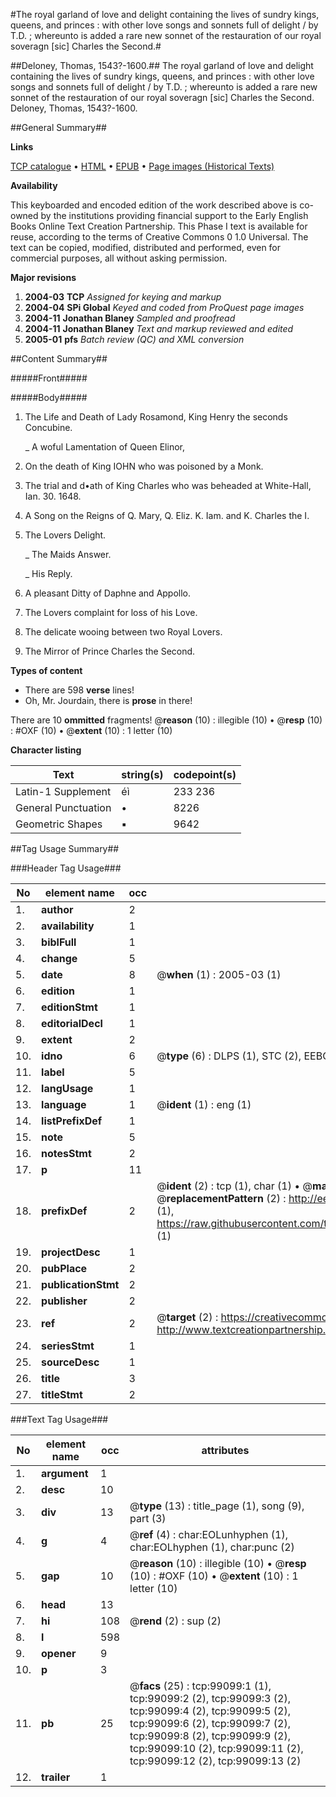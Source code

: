 #The royal garland of love and delight containing the lives of sundry kings, queens, and princes : with other love songs and sonnets full of delight / by T.D. ; whereunto is added a rare new sonnet of the restauration of our royal soveragn [sic] Charles the Second.#

##Deloney, Thomas, 1543?-1600.##
The royal garland of love and delight containing the lives of sundry kings, queens, and princes : with other love songs and sonnets full of delight / by T.D. ; whereunto is added a rare new sonnet of the restauration of our royal soveragn [sic] Charles the Second.
Deloney, Thomas, 1543?-1600.

##General Summary##

**Links**

[TCP catalogue](http://www.ota.ox.ac.uk/tcp/)  • 
[HTML](http://tei.it.ox.ac.uk/tcp/Texts-HTML/free/A37/A37524.html)  • 
[EPUB](http://tei.it.ox.ac.uk/tcp/Texts-EPUB/free/A37/A37524.epub) • 
[Page images (Historical Texts)](https://data.historicaltexts.jisc.ac.uk/view?pubId=eebo-13336138e&pageId=eebo-13336138e-99099-1)

**Availability**

This keyboarded and encoded edition of the
	       work described above is co-owned by the institutions
	       providing financial support to the Early English Books
	       Online Text Creation Partnership. This Phase I text is
	       available for reuse, according to the terms of Creative
	       Commons 0 1.0 Universal. The text can be copied,
	       modified, distributed and performed, even for
	       commercial purposes, all without asking permission.

**Major revisions**

1. __2004-03__ __TCP__ *Assigned for keying and markup*
1. __2004-04__ __SPi Global__ *Keyed and coded from ProQuest page images*
1. __2004-11__ __Jonathan Blaney__ *Sampled and proofread*
1. __2004-11__ __Jonathan Blaney__ *Text and markup reviewed and edited*
1. __2005-01__ __pfs__ *Batch review (QC) and XML conversion*

##Content Summary##

#####Front#####

#####Body#####

1. The Life and Death of Lady Rosamond, King Henry the seconds Concubine.

    _ A woful Lamentation of Queen Elinor,

1. On the death of King IOHN who was poisoned by a Monk. 

1. The trial and d•ath of King Charles who was beheaded at White-Hall, Ian. 30. 1648.

1. A Song on the Reigns of Q. Mary, Q. Eliz. K. Iam. and K. Charles the I.

1. The Lovers Delight.

    _ The Maids Answer.

    _ His Reply.

1. A pleasant Ditty of Daphne and Appollo.

1. The Lovers complaint for loss of his Love.

1. The delicate wooing between two Royal Lovers.

1. The Mirror of Prince Charles the Second.

**Types of content**

  * There are 598 **verse** lines!
  * Oh, Mr. Jourdain, there is **prose** in there!

There are 10 **ommitted** fragments! 
 @__reason__ (10) : illegible (10)  •  @__resp__ (10) : #OXF (10)  •  @__extent__ (10) : 1 letter (10)

**Character listing**


|Text|string(s)|codepoint(s)|
|---|---|---|
|Latin-1 Supplement|éì|233 236|
|General Punctuation|•|8226|
|Geometric Shapes|▪|9642|

##Tag Usage Summary##

###Header Tag Usage###

|No|element name|occ|attributes|
|---|---|---|---|
|1.|__author__|2||
|2.|__availability__|1||
|3.|__biblFull__|1||
|4.|__change__|5||
|5.|__date__|8| @__when__ (1) : 2005-03 (1)|
|6.|__edition__|1||
|7.|__editionStmt__|1||
|8.|__editorialDecl__|1||
|9.|__extent__|2||
|10.|__idno__|6| @__type__ (6) : DLPS (1), STC (2), EEBO-CITATION (1), OCLC (1), VID (1)|
|11.|__label__|5||
|12.|__langUsage__|1||
|13.|__language__|1| @__ident__ (1) : eng (1)|
|14.|__listPrefixDef__|1||
|15.|__note__|5||
|16.|__notesStmt__|2||
|17.|__p__|11||
|18.|__prefixDef__|2| @__ident__ (2) : tcp (1), char (1)  •  @__matchPattern__ (2) : ([0-9\-]+):([0-9IVX]+) (1), (.+) (1)  •  @__replacementPattern__ (2) : http://eebo.chadwyck.com/downloadtiff?vid=$1&page=$2 (1), https://raw.githubusercontent.com/textcreationpartnership/Texts/master/tcpchars.xml#$1 (1)|
|19.|__projectDesc__|1||
|20.|__pubPlace__|2||
|21.|__publicationStmt__|2||
|22.|__publisher__|2||
|23.|__ref__|2| @__target__ (2) : https://creativecommons.org/publicdomain/zero/1.0/ (1), http://www.textcreationpartnership.org/docs/. (1)|
|24.|__seriesStmt__|1||
|25.|__sourceDesc__|1||
|26.|__title__|3||
|27.|__titleStmt__|2||


###Text Tag Usage###

|No|element name|occ|attributes|
|---|---|---|---|
|1.|__argument__|1||
|2.|__desc__|10||
|3.|__div__|13| @__type__ (13) : title_page (1), song (9), part (3)|
|4.|__g__|4| @__ref__ (4) : char:EOLunhyphen (1), char:EOLhyphen (1), char:punc (2)|
|5.|__gap__|10| @__reason__ (10) : illegible (10)  •  @__resp__ (10) : #OXF (10)  •  @__extent__ (10) : 1 letter (10)|
|6.|__head__|13||
|7.|__hi__|108| @__rend__ (2) : sup (2)|
|8.|__l__|598||
|9.|__opener__|9||
|10.|__p__|3||
|11.|__pb__|25| @__facs__ (25) : tcp:99099:1 (1), tcp:99099:2 (2), tcp:99099:3 (2), tcp:99099:4 (2), tcp:99099:5 (2), tcp:99099:6 (2), tcp:99099:7 (2), tcp:99099:8 (2), tcp:99099:9 (2), tcp:99099:10 (2), tcp:99099:11 (2), tcp:99099:12 (2), tcp:99099:13 (2)|
|12.|__trailer__|1||
